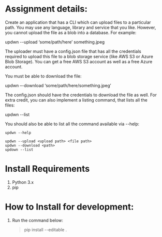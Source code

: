 # Assignment details: 

Create an application that has a CLI which can upload files to a particular path. You may use any language, library and service that you like. However, you cannot upload the file as a blob into a database. For example:

updwn --upload ‘some/path/here’ something.jpeg

The uploader must have a config.json file that has all the credentials required to upload this file to a blob storage service (like AWS S3 or Azure Blob Storage). You can get a free AWS S3 account as well as a free Azure account.

You must be able to download the file:

updwn –-download ‘some/path/here/something.jpeg’

The config.json should have the credentials to download the file as well. For extra credit, you can also implement a listing command, that lists all the files:

updwn --list

You should also be able to list all the command available via --help:
```
updwn --help

updwn --upload <upload path> <file path>
updwn --download <path>
updown --list
```

# Install Requirements
1. Python 3.x
2. pip

# How to Install for development:
1. Run the command below:
    > pip install --editable .